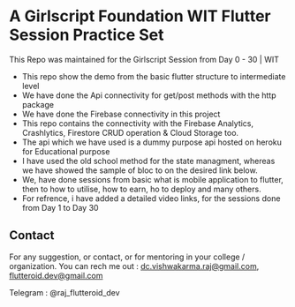 
# A Girlscript Foundation WIT Flutter Session Practice Set

This Repo was maintained for the Girlscript Session from Day 0 - 30 | WIT
- This repo show the demo from the basic flutter structure to intermediate level
- We have done the Api connectivity for get/post methods with the http package
- We have done the Firebase connectivity in this project
- This repo contains the connectivity with the Firebase Analytics, Crashlytics, Firestore CRUD operation & Cloud Storage too.
- The api which we have used is a dummy purpose api hosted on heroku for Educational purpose
- I have used the old school method for the state managment, whereas we have showed the sample of bloc to on the desired link below.
- We, have done sessions from basic what is mobile application to flutter, then to how to utilise, how to earn, ho to deploy and many others.
- For refrence, i have added a detailed video links, for the sessions done from Day 1 to Day 30



## Contact

For any suggestion, or contact, or for mentoring in your college / organization.
You can rech me out :
dc.vishwakarma.raj@gmail.com,
flutteroid.dev@gmail.com

Telegram : @raj_flutteroid_dev


